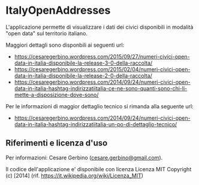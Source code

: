 # ItalyOpenAddresses

L'applicazione permette di visualizzare i dati dei civici disponibili in modalità "open data" sul territorio italiano.

Maggiori dettagli sono disponbili ai seguenti url:

* https://cesaregerbino.wordpress.com/2015/09/27/numeri-civici-open-data-in-italia-disponibile-la-release-3-0-della-raccolta/
* https://cesaregerbino.wordpress.com/2015/02/04/numeri-civici-open-data-in-italia-disponibile-la-release-2-0-della-raccolta/
* https://cesaregerbino.wordpress.com/2014/09/24/numeri-civici-open-data-in-italia-hashtag-indirizzatiitalia-ce-ne-sono-quanti-sono-chi-li-mette-a-disposizione-dove-sono/

Per le informazioni di maggior dettaglio tecnico si rimanda alla seguente url:

* https://cesaregerbino.wordpress.com/2014/09/24/numeri-civici-open-data-in-italia-hashtag-indirizzatiitalia-un-po-di-dettaglio-tecnico/

## Riferimenti e licenza d'uso

Per informazioni: Cesare Gerbino (cesare.gerbino@gmail.com).

Il codice dell'applicazione e' disponibile con licenza Licenza MIT Copyright (c) [2014] (rif. https://it.wikipedia.org/wiki/Licenza_MIT)
